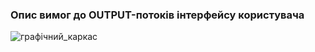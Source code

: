 ### Опис вимог до OUTPUT-потоків інтерфейсу користувача
![графічний_каркас](https://user-images.githubusercontent.com/79908409/191916470-07776720-9dfe-41ab-ac0f-8f6cf9f111c8.jpg)
